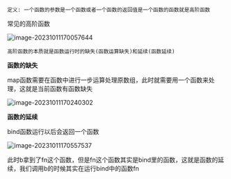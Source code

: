 `定义: 一个函数的参数是一个函数或者一个函数的返回值是一个函数的函数就是高阶函数`



常见的高阶函数

![image-20231011170057644](https://ttqblogimg.oss-cn-beijing.aliyuncs.com/image-20231011170057644.png)



`高阶函数的本质就是函数运行时的缺失(函数运算缺失)和延续(函数延续)`



**函数的缺失**

map函数需要在函数中进行一步运算处理原数组，此时就需要用一个函数来处理，这就是当前函数有函数缺失

![image-20231011170240302](https://ttqblogimg.oss-cn-beijing.aliyuncs.com/image-20231011170240302.png)



**函数的延续**

bind函数运行以后会返回一个函数

![image-20231011170557537](https://ttqblogimg.oss-cn-beijing.aliyuncs.com/image-20231011170557537.png)

此时b拿到了fn这个函数，但是fn这个函数其实是bind里的函数，这就是函数的延续，我们调用b的时候其实在运行bind中的函数fn
